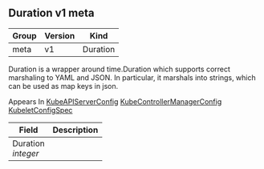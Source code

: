 ## Duration v1 meta

Group        | Version     | Kind
------------ | ---------- | -----------
meta | v1 | Duration



Duration is a wrapper around time.Duration which supports correct marshaling to YAML and JSON. In particular, it marshals into strings, which can be used as map keys in json.

<aside class="notice">
Appears In  <a href="#kubeapiserverconfig-v1alpha2-kops">KubeAPIServerConfig</a>  <a href="#kubecontrollermanagerconfig-v1alpha2-kops">KubeControllerManagerConfig</a>  <a href="#kubeletconfigspec-v1alpha2-kops">KubeletConfigSpec</a> </aside>

Field        | Description
------------ | -----------
Duration <br /> *integer*    | 

